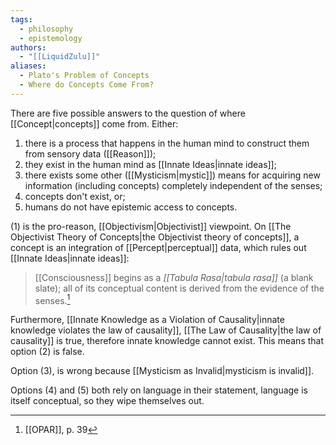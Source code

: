 ```yaml
---
tags:
  - philosophy
  - epistemology
authors:
  - "[[LiquidZulu]]"
aliases:
  - Plato's Problem of Concepts
  - Where do Concepts Come From?
---
```

There are five possible answers to the question of where [[Concept|concepts]] come from. Either:
1. there is a process that happens in the human mind to construct them from sensory data ([[Reason]]);
2. they exist in the human mind as [[Innate Ideas|innate ideas]];
3. there exists some other ([[Mysticism|mystic]]) means for acquiring new information (including concepts) completely independent of the senses;
4. concepts don't exist, or;
5. humans do not have epistemic access to concepts.

(1) is the pro-reason, [[Objectivism|Objectivist]] viewpoint. On [[The Objectivist Theory of Concepts|the Objectivist theory of concepts]], a concept is an integration of [[Percept|perceptual]] data, which rules out [[Innate Ideas|innate ideas]]:

>[[Consciousness]] begins as a *[[Tabula Rasa|tabula rasa]]* (a blank slate); all of its conceptual content is derived from the evidence of the senses.[^1]

Furthermore, [[Innate Knowledge as a Violation of Causality|innate knowledge violates the law of causality]], [[The Law of Causality|the law of causality]] is true, therefore innate knowledge cannot exist. This means that option (2) is false.

Option (3), is wrong because [[Mysticism as Invalid|mysticism is invalid]].

Options (4) and (5) both rely on language in their statement, language is itself conceptual, so they wipe themselves out.

[^1]: [[OPAR]], p. 39